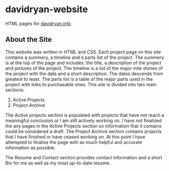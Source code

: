 # davidryan-website
HTML pages for [davidryan.info](davidryan.info)


## About the Site

This website was written in HTML and CSS. Each project page on this site contains a summery, a timeline and a
parts
list of the project. The summery is at the top of the page and includes: the title, a description of the project
and
pictures of the project. The timeline is a list of the major mile stones of the project with the date and a short
description. The dates descends from greatest to least. The parts list is a table of the major parts used in the
project with links to purchasable ones.
This site is divided into two main sections:

1. Active Projects
2. Project Archive

The Active projects section is populated with projects that have not reach a meaningful conclusion or I am
still actively working on. I have not finalized the any pages in the Active Projects section so information that it
contains could be considered a draft.
The Project Archive section contains projects that I have finished or have ceased working on. At this point I have attempted to finalize the page with as much helpful and accurate information as possible.

The Resume and Contact section provides contact information and a short Bio for me as well as my most up-to-date resume.
